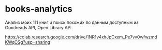 # books-analytics
Анализ моих 111 книг и поиск похожих по данным доступным из Goodreads API, Open Library API

https://colab.research.google.com/drive/1NR1v4xhJpCxem_Pe7vv0wfwzmdKWqOSg?usp=sharing
